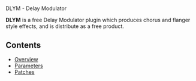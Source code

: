 #
DLYM - Delay Modulator

**DLYM** is a free Delay Modulator plugin which produces chorus and flanger style effects, and is distribute as a free product. 

## Contents

* [Overview](https://www.imaginando.pt/products/dlym/help/overview)
* [Parameters](https://www.imaginando.pt/products/dlym/help/parameters)
* [Patches](https://www.imaginando.pt/products/dlym/help/patches)